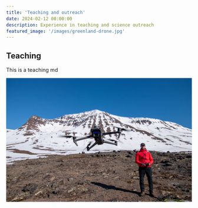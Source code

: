 ```yaml
---
title: 'Teaching and outreach'
date: 2024-02-12 00:00:00
description: Experience in teaching and science outreach
featured_image: '/images/greenland-drone.jpg'
---
```


## Teaching

This is a teaching md

![](/images/greenland-drone.jpg)
